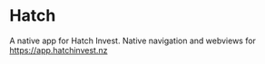 # Hatch
A native app for Hatch Invest. Native navigation and webviews for https://app.hatchinvest.nz
